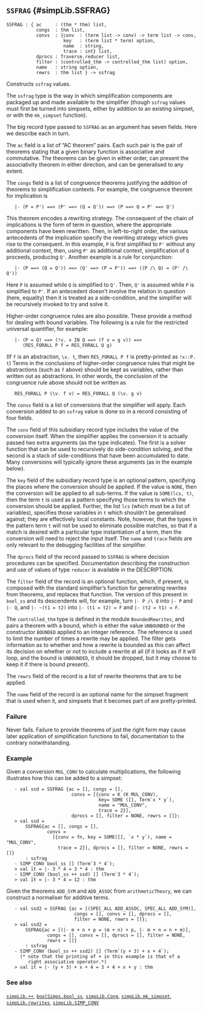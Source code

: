 ## `SSFRAG` {#simpLib.SSFRAG}


```
SSFRAG : { ac     : (thm * thm) list,
           congs  : thm list,
           convs  : {conv  : (term list -> conv) -> term list -> conv,
                     key   : (term list * term) option,
                     name  : string,
                     trace : int} list,
           dprocs : Traverse.reducer list,
           filter : (controlled_thm -> controlled_thm list) option,
           name   : string option,
           rewrs  : thm list } -> ssfrag
```



Constructs `ssfrag` values.


The `ssfrag` type is the way in which simplification components are
packaged up and made available to the simplifier (though `ssfrag`
values must first be turned into simpsets, either by addition to an
existing simpset, or with the `mk_simpset` function).

The big record type passed to `SSFRAG` as an argument has seven
fields.  Here we describe each in turn.

The `ac` field is a list of “AC theorem” pairs.  Each such pair is
the pair of theorems stating that a given binary function is
associative and commutative.  The theorems can be given in either
order, can present the associativity theorem in either direction, and
can be generalised to any extent.

The `congs` field is a list of congruence theorems justifying the
addition of theorems to simplification contexts.  For example, the
congruence theorem for implication is
    
       |- (P = P') ==> (P' ==> (Q = Q')) ==> (P ==> Q = P' ==> Q')
    
This theorem encodes a rewriting strategy.  The consequent
of the chain of implications is the form of term in question, where
the appropriate components have been rewritten.  Then, in
left-to-right order, the various antecedents of the implication
specify the rewriting strategy which gives rise to the consequent.  In
this example, `P` is first simplified to `P'` without any additional
context, then, using `P'` as additional context, simplification of `Q`
proceeds, producing `Q'`.  Another example is a rule for conjunction:
    
       |- (P ==> (Q = Q')) ==> (Q' ==> (P = P')) ==> ((P /\ Q) = (P' /\ Q'))
    
Here `P` is assumed while `Q` is simplified to `Q'`.  Then,
`Q'` is assumed while `P` is simplified to `P'`.  If an antecedent
doesn’t involve the relation in question (here, equality) then it is
treated as a side-condition, and the simplifier will be recursively
invoked to try and solve it.

Higher-order congruence rules are also possible.  These provide a
method for dealing with bound variables.  The following is a rule for
the restricted universal quantifier, for example:
    
       |- (P = Q) ==> (!v. v IN Q ==> (f v = g v)) ==>
          (RES_FORALL P f = RES_FORALL Q g)
    

(If `f` is an abstraction, `\x. t`, then `RES_FORALL P f` is
pretty-printed as `!x::P. t`) Terms in the conclusions of higher-order
congruence rules that might be abstractions (such as `f` above) should
be kept as variables, rather than written out as abstractions.  In
other words, the conclusion of the congruence rule above should not be
written as
    
       RES_FORALL P (\v. f v) = RES_FORALL Q (\v. g v)
    

The `convs` field is a list of conversions that the simplifier will
apply.  Each conversion added to an `ssfrag` value is done so in a
record consisting of four fields.

The `conv` field of this subsidiary record type includes the value of
the conversion itself.  When the simplifier applies the conversion it
is actually passed two extra arguments (as the type indicates).  The
first is a solver function that can be used to recursively do
side-condition solving, and the second is a stack of side-conditions
that have been accumulated to date.  Many conversions will typically
ignore these arguments (as in the example below).

The `key` field of the subsidiary record type is an optional pattern,
specifying the places where the conversion should be applied.  If the
value is `NONE`, then the conversion will be applied to all sub-terms.
If the value is `SOME(lcs, t)`, then the term `t` is used as a pattern
specifying those terms to which the conversion should be applied.
Further, the list `lcs` (which must be a list of variables), specifies
those variables in `t` which shouldn’t be generalised against; they
are effectively local constants.  Note, however, that the types in the
pattern term `t` will not be used to eliminate possible matches, so
that if a match is desired with a particular type instantiation of a
term, then the conversion will need to reject the input itself.  The
`name` and `trace` fields are only relevant to the debugging
facilities of the simplifier.

The `dprocs` field of the record passed to `SSFRAG` is where decision
procedures can be specified.  Documentation describing the
construction and use of values of type `reducer` is available in the
DESCRIPTION.

The `filter` field of the record is an optional function, which, if
present, is composed with the standard simplifier’s function for
generating rewrites from theorems, and replaces that function.  The
version of this present in `bool_ss` and its descendents will, for
example, turn `|- P /\ Q` into `|- P` and `|- Q`, and `|- ~(t1 = t2)`
into `|- (t1 = t2) = F` and `|- (t2 = t1) = F`.

The `controlled_thm` type is defined in the module `BoundedRewrites`,
and pairs a theorem with a bound, which is either the value
`UNBOUNDED` or the constructor `BOUNDED` applied to an integer
reference.  The reference is used to limit the number of times a
rewrite may be applied.  The filter gets information as to whether and
how a rewrite is bounded as this can affect its decision on whether or
not to include a rewrite at all (if it looks as if it will loop, and
the bound is `UNBOUNDED`, it should be dropped, but it may choose to
keep it if there is bound present).

The `rewrs` field of the record is a list of rewrite theorems that are
to be applied.

The `name` field of the record is an optional name for the simpset
fragment that is used when it, and simpsets that it becomes part of
are pretty-printed.

### Failure

Never fails.  Failure to provide theorems of just the right form may
cause later application of simplification functions to fail,
documentation to the contrary notwithstanding.

### Example

Given a conversion `MUL_CONV` to calculate multiplications, the
following illustrates how this can be added to a simpset:
    
       - val ssd = SSFRAG {ac = [], congs = [],
                            convs = [{conv = K (K MUL_CONV),
                                      key= SOME ([], Term`x * y`),
                                      name = "MUL_CONV",
                                      trace = 2}],
                            dprocs = [], filter = NONE, rewrs = []};
       > val ssd =
           SSFRAG{ac = [], congs = [],
                   convs =
                     [{conv = fn, key = SOME([], `x * y`), name = "MUL_CONV",
                       trace = 2}], dprocs = [], filter = NONE, rewrs = []}
           : ssfrag
       - SIMP_CONV bool_ss [] (Term`3 * 4`);
       > val it = |- 3 * 4 = 3 * 4 : thm
       - SIMP_CONV (bool_ss ++ ssd) [] (Term`3 * 4`);
       > val it = |- 3 * 4 = 12 : thm
    
Given the theorems `ADD_SYM` and `ADD_ASSOC` from `arithmeticTheory`,
we can construct a normaliser for additive terms.
    
       - val ssd2 = SSFRAG {ac = [(SPEC_ALL ADD_ASSOC, SPEC_ALL ADD_SYM)],
                             congs = [], convs = [], dprocs = [],
                             filter = NONE, rewrs = []};
       > val ssd2 =
           SSFRAG{ac = [(|- m + n + p = (m + n) + p, |- m + n = n + m)],
                   congs = [], convs = [], dprocs = [], filter = NONE,
                   rewrs = []}
           : ssfrag
       - SIMP_CONV (bool_ss ++ ssd2) [] (Term`(y + 3) + x + 4`);
         (* note that the printing of + in this example is that of a
            right associative operator.*)
       > val it = |- (y + 3) + x + 4 = 3 + 4 + x + y : thm
    

### See also

[`simpLib.++`](#simpLib..KAL), [`boolSimps.bool_ss`](#boolSimps.bool_ss), [`simpLib.Cong`](#simpLib.Cong), [`simpLib.mk_simpset`](#simpLib.mk_simpset), [`simpLib.rewrites`](#simpLib.rewrites), [`simpLib.SIMP_CONV`](#simpLib.SIMP_CONV)

